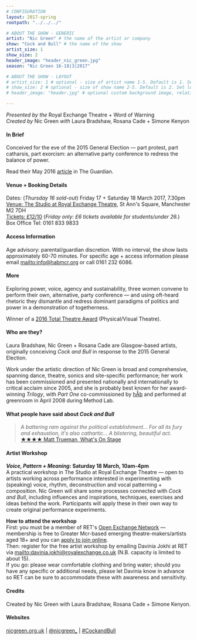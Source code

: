 ```yaml
---
# CONFIGURATION
layout: 2017-spring
rootpath: "../../../"

# ABOUT THE SHOW - GENERIC
artist: "Nic Green" # the name of the artist or company
show: "Cock and Bull" # the name of the show
artist_size: 1
show_size: 2
header_image: "header_nic_green.jpg"    
season: "Nic Green 16-18|3|2017"

# ABOUT THE SHOW - LAYOUT
# artist_size: 1 # optional - size of artist name 1-5. Default is 1. Set longer names to lower values
# show_size: 2 # optional - size of show name 2-5. Default is 2. Set longer names to lower values
# header_image: "header.jpg" # optional custom background image, relative to current page

---
```

*Presented by the* Royal Exchange Theatre + Word of Warning<br>*Created by* Nic Green *with* Laura Bradshaw, Rosana Cade + Simone Kenyon         
         
#### In Brief       
Conceived for the eve of the 2015 General Election — part protest, part catharsis, part exorcism: an alternative party conference to redress the balance of power.           
         
Read their May 2016 <a href="http://www.theguardian.com/stage/2016/may/17/cock-and-bull-political-slogans-rosana-cade-laura-bradshaw-nic-green" target="_blank">article</a> in The Guardian.        
         
#### Venue + Booking Details    
Dates: (*Thursday 16 sold-out*) Friday 17 + Saturday 18 March 2017, 7.30pm        
<a href="http://www.royalexchange.co.uk/where-how-to-find-us" target="_blank">Venue: The Studio at Royal Exchange Theatre</a>, St Ann's Square, Manchester M2 7DH             
<a href="http://www.royalexchange.co.uk/whats-on-and-tickets/cock-and-bull" target="_blank">Tickets: £12/10</a> (*Friday only: £6 tickets available for students/under 26.*)         
Box Office Tel: 0161 833 9833         
         
#### Access Information        
Age advisory: parental/guardian discretion. With no interval, the show lasts approximately 60-70 minutes. For specific age + access information please email <mailto:info@habmcr.org> or call 0161 232 6086.     
             
#### More             
Exploring power, voice, agency and sustainability, three women convene to perform their own, alternative, party conference — and using oft-heard rhetoric they dismantle and redress dominant paradigms of politics and power in a demonstration of togetherness.        
        
Winner of a <a href="http://www.edfringe.com/media/award-winners#Total" target="_blank">2016 Total Theatre Award</a> (Physical/Visual Theatre).        
        
#### Who are they?     
Laura Bradshaw, Nic Green + Rosana Cade are Glasgow-based artists, originally conceiving *Cock and Bull* in response to the 2015 General Election.         
           
Work under the artistic direction of Nic Green is broad and comprehensive, spanning dance, theatre, sonics and site-specific performance; her work has been commissioned and presented nationally and internationally to critical acclaim since 2005, and she is probably best known for her award-winning *Trilogy*, with *Part One* co-commissioned by [hÅb](/hab) and performed at greenroom in April 2008 during Method Lab.           
         
#### What people have said about *Cock and Bull*         
>*A battering ram against the political establishment… For all its fury and exhaustion, it's also cathartic… A blistering, beautiful act.*<br><a href="http://www.whatsonstage.com/edinburgh-theatre/reviews/cock-and-bull-forest-fringe-festival-nic-green_41533.html" target="_blank">★★★★ Matt Trueman, What's On Stage</a>        
         
#### Artist Workshop         
***Voice, Pattern + Meaning*: Saturday 18 March, 10am-4pm**        
A practical workshop in The Studio at Royal Exchange Theatre — open to artists working across performance interested in experimenting with (speaking) voice, rhythm, deconstruction and vocal patterning + composition. Nic Green will share some processes connected with *Cock and Bull*, including influences and inspirations, techniques, exercises and ideas behind the work. Participants will apply these in their own way to create original performance experiments.        
        
**How to attend the workshop**        
First: you must be a member of RET's <a href="https://www.royalexchange.co.uk/open-exchange-network" target="_blank">Open Exchange Network</a> — membership is free to Greater Mcr-based emerging theatre-makers/artists aged 18+ and you can <a href="http://www.surveymonkey.co.uk/r/Open_Exchange" target="_blank">apply to join online</a>.         
Then: register for the free artist workshop by emailing Davinia Jokhi at RET via <mailto:davinia.jokhi@royalexchange.co.uk> (N.B. capacity is limited to about 15).          
If you go: please wear comfortable clothing and bring water; should you have any specific or additional needs, please let Davinia know in advance so RET can be sure to accommodate these with awareness and sensitivity.              
            
#### Credits          
Created by Nic Green with Laura Bradshaw, Rosana Cade + Simone Kenyon.        
         
#### Websites          
<a href="http://nicgreen.org.uk" target="_blank">nicgreen.org.uk</a> | <a href="http://twitter.com/nicgreen_" target="_blank">@nicgreen_</a> | <a href="http://twitter.com/hashtag/CockandBull" target="_blank">#CockandBull</a>
